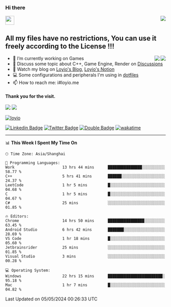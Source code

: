 <h3 align="left">Hi there</h3>
<img src='https://em-content.zobj.net/source/animated-noto-color-emoji/356/waving-hand_light-skin-tone_1f44b-1f3fb_1f3fb.gif' width='28' />
<a align="right" href="https://github.com/loyio/loyio/blob/master/STAR/README.md"><img align="right" src="https://img.shields.io/badge/LOYIO-STAR-green" /></a>

## All my files have no restrictions, You can use it freely according to the License !!!

<a href="https://github.com/loyio#gh-light-mode-only">
     <img align="right"  src="https://loy-readme.vercel.app/api/top-langs/?username=loyio&langs_count=6&hide=css,html,jupyter%20notebook" />
</a>

<a href="https://github.com/loyio#gh-dark-mode-only">
  <img align="right"  src="https://loy-readme.vercel.app/api/top-langs/?username=loyio&langs_count=6&theme=slateorange&hide=css,html,jupyter%20notebook" />
</a>



- 🔭 I’m currently working on Games
- 💬 Discuss some topic about C++, Game Engine, Render on [Discussions](https://github.com/loyio/loyio/discussions)
- 📔 Watch my blog on [Loyio's Blog](https://loyio.me), [Loyio's Notion](https://loyio.notion.site/loyio/Loyio-s-Dashboard-2f56bd29222a445ea9d9e8802a1ac83b)
- 💻 Some configurations and peripherals I'm using in [dotfiles](https://github.com/loyio/dotfiles)
- 📫 How to reach me: i#loyio.me


#### Thank you for the visit.
<img src="http://profile-counter.glitch.me/loyio/count.svg" />

<img src="https://loy-readme.vercel.app/api?username=loyio&show_icons=true&hide=stars&include_all_commits=true&hide_title=true&theme=slateorange" />

     

[![loyio](https://github-profile-trophy.vercel.app/?username=loyio&theme=onedark&column=4)](https://github.com/loyio)

[![Linkedin Badge](https://img.shields.io/badge/-@loyio-0077b5?style=flat-square&logo=Linkedin&logoColor=white&labelColor=0077b5&link=https://www.linkedin.com/in/loyio-hex-363172158/)](https://www.linkedin.com/in/loyio-hex-363172158/)
[![Twitter Badge](https://img.shields.io/badge/-@loyiome-000000?style=flat-square&labelColor=000000&logo=x&logoColor=white&link=https://twitter.com/loyiome)](https://twitter.com/loyiome)
[![Double Badge](https://img.shields.io/badge/@loyio-007722?style=flat&logo=Douban&logoColor=white)](https://www.douban.com/people/susmote)
[![wakatime](https://wakatime.com/badge/user/c0ddc104-5a20-41d1-ab9a-c4d9ea20a4d9.svg)](https://wakatime.com/@c0ddc104-5a20-41d1-ab9a-c4d9ea20a4d9)

-------
<!--START_SECTION:waka-->
📊 **This Week I Spent My Time On** 

```text
🕑︎ Time Zone: Asia/Shanghai

💬 Programming Languages: 
Work                     13 hrs 44 mins      ███████████████░░░░░░░░░░   58.77 % 
C++                      5 hrs 41 mins       ██████░░░░░░░░░░░░░░░░░░░   24.37 % 
LeetCode                 1 hr 5 mins         █░░░░░░░░░░░░░░░░░░░░░░░░   04.68 % 
C                        1 hr 5 mins         █░░░░░░░░░░░░░░░░░░░░░░░░   04.67 % 
C#                       25 mins             ░░░░░░░░░░░░░░░░░░░░░░░░░   01.85 % 

🔥 Editors: 
Chrome                   14 hrs 50 mins      ████████████████░░░░░░░░░   63.45 % 
Android Studio           6 hrs 42 mins       ███████░░░░░░░░░░░░░░░░░░   28.69 % 
VS Code                  1 hr 18 mins        █░░░░░░░░░░░░░░░░░░░░░░░░   05.60 % 
Jetbrainsrider           25 mins             ░░░░░░░░░░░░░░░░░░░░░░░░░   01.85 % 
Visual Studio            3 mins              ░░░░░░░░░░░░░░░░░░░░░░░░░   00.28 % 

💻 Operating System: 
Windows                  22 hrs 15 mins      ████████████████████████░   95.18 % 
Mac                      1 hr 7 mins         █░░░░░░░░░░░░░░░░░░░░░░░░   04.82 % 
```


 Last Updated on 05/05/2024 00:26:33 UTC
<!--END_SECTION:waka-->
